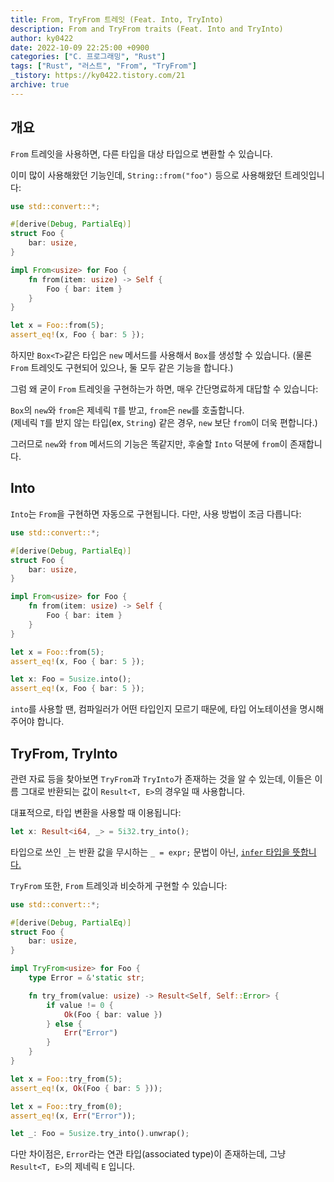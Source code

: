 ```yaml
---
title: From, TryFrom 트레잇 (Feat. Into, TryInto)
description: From and TryFrom traits (Feat. Into and TryInto)
author: ky0422
date: 2022-10-09 22:25:00 +0900
categories: ["C. 프로그래밍", "Rust"]
tags: ["Rust", "러스트", "From", "TryFrom"]
_tistory: https://ky0422.tistory.com/21
archive: true
---
```


## 개요

`From` 트레잇을 사용하면, 다른 타입을 대상 타입으로 변환할 수 있습니다.

이미 많이 사용해왔던 기능인데, `String::from("foo")` 등으로 사용해왔던 트레잇입니다:

```rust
use std::convert::*;

#[derive(Debug, PartialEq)]
struct Foo {
    bar: usize,
}

impl From<usize> for Foo {
    fn from(item: usize) -> Self {
        Foo { bar: item }
    }
}

let x = Foo::from(5);
assert_eq!(x, Foo { bar: 5 });
```

하지만 `Box<T>`같은 타입은 `new` 메서드를 사용해서 `Box`를 생성할 수 있습니다. (물론 `From` 트레잇도 구현되어 있으나, 둘 모두 같은 기능을 합니다.)

그럼 왜 굳이 `From` 트레잇을 구현하는가 하면, 매우 간단명료하게 대답할 수 있습니다:

`Box`의 `new`와 `from`은 제네릭 `T`를 받고, `from`은 `new`를 호출합니다.  
(제네릭 `T`를 받지 않는 타입(ex, `String`) 같은 경우, `new` 보단 `from`이 더욱 편합니다.)

그러므로 `new`와 `from` 메서드의 기능은 똑같지만, 후술할 `Into` 덕분에 `from`이 존재합니다.

## Into

`Into`는 `From`을 구현하면 자동으로 구현됩니다. 다만, 사용 방법이 조금 다릅니다:

```rust
use std::convert::*;

#[derive(Debug, PartialEq)]
struct Foo {
    bar: usize,
}

impl From<usize> for Foo {
    fn from(item: usize) -> Self {
        Foo { bar: item }
    }
}

let x = Foo::from(5);
assert_eq!(x, Foo { bar: 5 });

let x: Foo = 5usize.into();
assert_eq!(x, Foo { bar: 5 });
```

`into`를 사용할 땐, 컴파일러가 어떤 타입인지 모르기 때문에, 타입 어노테이션을 명시해주어야 합니다.

## TryFrom, TryInto

관련 자료 등을 찾아보면 `TryFrom`과 `TryInto`가 존재하는 것을 알 수 있는데, 이들은 이름 그대로 반환되는 값이 `Result<T, E>`의 경우일 때 사용합니다.

대표적으로, 타입 변환을 사용할 때 이용됩니다:

```rust
let x: Result<i64, _> = 5i32.try_into();
```

타입으로 쓰인 `_`는 반환 값을 무시하는 `_ = expr;` 문법이 아닌, [`infer` 타입을 뜻합니다.](https://doc.rust-lang.org/reference/types/inferred.html)

`TryFrom` 또한, `From` 트레잇과 비슷하게 구현할 수 있습니다:

```rust
use std::convert::*;

#[derive(Debug, PartialEq)]
struct Foo {
    bar: usize,
}

impl TryFrom<usize> for Foo {
    type Error = &'static str;

    fn try_from(value: usize) -> Result<Self, Self::Error> {
        if value != 0 {
            Ok(Foo { bar: value })
        } else {
            Err("Error")
        }
    }
}

let x = Foo::try_from(5);
assert_eq!(x, Ok(Foo { bar: 5 }));

let x = Foo::try_from(0);
assert_eq!(x, Err("Error"));

let _: Foo = 5usize.try_into().unwrap();
```

다만 차이점은, `Error`라는 연관 타입(associated type)이 존재하는데, 그냥 `Result<T, E>`의 제네릭 `E` 입니다.
